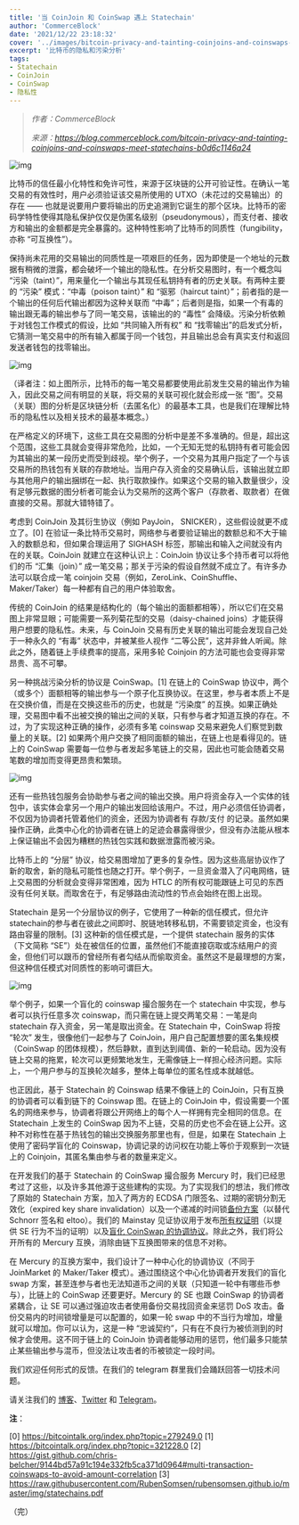 ```yaml
---
title: '当 CoinJoin 和 CoinSwap 遇上 Statechain'
author: 'CommerceBlock'
date: '2021/12/22 23:18:32'
cover: '../images/bitcoin-privacy-and-tainting-coinjoins-and-coinswaps-meet-statechains/yKcn_Q.jpeg'
excerpt: '比特币的隐私和污染分析'
tags:
- Statechain
- CoinJoin
- CoinSwap
- 隐私性
---
```



> *作者：CommerceBlock*
> 
> *来源：<https://blog.commerceblock.com/bitcoin-privacy-and-tainting-coinjoins-and-coinswaps-meet-statechains-b0d6c1146a24>*



![img](../images/bitcoin-privacy-and-tainting-coinjoins-and-coinswaps-meet-statechains/yKcn_Q.jpeg)

比特币的信任最小化特性和免许可性，来源于区块链的公开可验证性。在确认一笔交易的有效性时，用户必须验证该交易所使用的 UTXO（未花过的交易输出）的存在 —— 也就是说要用户要将输出的历史追溯到它诞生的那个区块。比特币的密码学特性使得其隐私保护仅仅是伪匿名级别（pseudonymous），而支付者、接收方和输出的金额都是完全暴露的。这种特性影响了比特币的同质性（fungibility，亦称 “可互换性”）。

保持尚未花用的交易输出的同质性是一项艰巨的任务，因为即使是一个地址的元数据有稍微的泄露，都会破坏一个输出的隐私性。在分析交易图时，有一个概念叫 “污染（taint）”，用来量化一个输出与其现任私钥持有者的历史关联。有两种主要的 “污染” 模式：“中毒（poison taint）” 和 “驱邪（haircut taint）”；前者指的是一个输出的任何后代输出都因为这种关联而 “中毒”；后者则是指，如果一个有毒的输出跟无毒的输出参与了同一笔交易，该输出的的 “毒性” 会降级。污染分析依赖于对钱包工作模式的假设，比如 “共同输入所有权” 和 “找零输出”的启发式分析，它猜测一笔交易中的所有输入都属于同一个钱包，并且输出总会有真实支付和返回发送者钱包的找零输出。

![img](../images/bitcoin-privacy-and-tainting-coinjoins-and-coinswaps-meet-statechains/PTlL69w.png)

（译者注：如上图所示，比特币的每一笔交易都要使用此前发生交易的输出作为输入，因此交易之间有明显的关联，将交易的关联可视化就会形成一张 “图”。交易（关联）图的分析是区块链分析（去匿名化）的最基本工具，也是我们在理解比特币的隐私性以及相关技术的最基本概念。）

在严格定义的环境下，这些工具在交易图的分析中是差不多准确的。但是，超出这个范围，这些工具就会变得非常危险，比如，一个无知无觉的私钥持有者可能会因为其输出的某一段历史而受到歧视。举个例子，一个交易为其用户指定了一个与该交易所的热钱包有关联的存款地址。当用户存入资金的交易确认后，该输出就立即与其他用户的输出捆绑在一起、执行取款操作。如果这个交易的输入数量很少，没有足够元数据的图分析者可能会认为交易所的这两个客户（存款者、取款者）在做直接的交易。那就大错特错了。

考虑到 CoinJoin 及其衍生协议（例如 PayJoin， SNICKER），这些假设就更不成立了。[0] 在验证一条比特币交易时，网络参与者要验证输出的数额总和不大于输入的数额总和，但如果合理运用了 SIGHASH 标签，那输出和输入之间就没有内在的关联。CoinJoin 就建立在这种认识上：CoinJoin 协议让多个持币者可以将他们的币 “汇集（join）” 成一笔交易；那关于污染的假设自然就不成立了。有许多办法可以联合成一笔 coinjoin 交易（例如，ZeroLink、CoinShuffle、Maker/Taker）每一种都有自己的用户体验取舍。

传统的 CoinJoin 的结果是结构化的（每个输出的面额都相等），所以它们在交易图上非常显眼；可能需要一系列菊花型的交易（daisy-chained joins）才能获得用户想要的隐私性。未来，与 CoinJoin 交易有历史关联的输出可能会发现自己处于一种永久的 “有毒” 状态中，并被某些人视作 “二等公民”，这并非耸人听闻。除此之外，随着链上手续费率的提高，采用多轮 Coinjoin 的方法可能也会变得非常昂贵、高不可攀。

另一种挑战污染分析的协议是 CoinSwap。[1] 在链上的 CoinSwap 协议中，两个（或多个）面额相等的输出参与一个原子化互换协议。在这里，参与者本质上不是在交换价值，而是在交换这些币的历史，也就是 “污染度” 的互换。如果正确处理，交易图中看不出被交换的输出之间的关联，只有参与者才知道互换的存在。不过，为了实现这种正确的操作，必须有多笔 coinswap 交易来避免人们察觉到数量上的关联。[2] 如果两个用户交换了相同面额的输出，在链上也是看得见的。链上的 CoinSwap 需要每一位参与者发起多笔链上的交易，因此也可能会随着交易笔数的增加而变得更昂贵和繁琐。

![img](../images/bitcoin-privacy-and-tainting-coinjoins-and-coinswaps-meet-statechains/6o3b6eg.png)

还有一些热钱包服务会协助参与者之间的输出交换。用户将资金存入一个实体的钱包中，该实体会拿另一个用户的输出发回给该用户。不过，用户必须信任协调者，不仅因为协调者托管着他们的资金，还因为协调者有 存款/支付 的记录。虽然如果操作正确，此类中心化的协调者在链上的足迹会暴露得很少，但没有办法能从根本上保证输出不会因为糟糕的热钱包实践和数据泄露而被污染。

比特币上的 “分层” 协议，给交易图增加了更多的复杂性。因为这些高层协议作了新的取舍，新的隐私可能性也随之打开。举个例子，一旦资金潜入了闪电网络，链上交易图的分析就会变得非常困难，因为 HTLC 的所有权可能跟链上可见的东西没有任何关联。而取舍在于，有足够路由流动性的节点会始终在图上出现。

Statechain 是另一个分层协议的例子，它使用了一种新的信任模式，但允许 statechain的参与者在彼此之间即时、脱链地转移私钥，不需要锁定资金，也没有路由容量的限制。[3] 这种新的信任模式是，一个提供 statechain 服务的实体（下文简称 “SE”）处在被信任的位置，虽然他们不能直接窃取或冻结用户的资金，但他们可以跟币的曾经所有者勾结从而偷取资金。虽然这不是最理想的方案，但这种信任模式对同质性的影响可谓巨大。

![img](../images/bitcoin-privacy-and-tainting-coinjoins-and-coinswaps-meet-statechains/RM33A2g.png)

举个例子，如果一个盲化的 coinswap 撮合服务在一个 statechain 中实现，参与者可以执行任意多次 coinswap，而只需在链上提交两笔交易：一笔是向 statechain 存入资金，另一笔是取出资金。在 Statechain 中，CoinSwap 将按 “轮次” 发生，很像他们一起参与了 CoinJoin，用户自己配置想要的匿名集规模（CoinSwap 的团体规模），然后静默，直到达到阈值、新的一轮启动。因为没有链上交易的拖累，轮次可以更频繁地发生，无需像链上一样担心经济问题。实际上，一个用户参与的互换轮次越多，整体上每单位的匿名性成本就越低。

也正因此，基于 Statechain 的 Coinswap 结果不像链上的 CoinJoin，只有互换的协调者可以看到链下的 Coinswap 图。在链上的 CoinJoin 中，假设需要一个匿名的网络来参与，协调者将跟公开网络上的每个人一样拥有完全相同的信息。在 Statechain 上发生的 CoinSwap 因为不上链，交易的历史也不会在链上公开。这种不对称性在基于热钱包的输出交换服务那里也有，但是，如果在 Statechain 上使用了密码学盲化的 Coinswap，协调记录的访问权在功能上等价于观察到一次链上的 Coinjoin，其匿名集由参与者的数量来定义。

在开发我们的基于 Statechain 的 CoinSwap 撮合服务 Mercury 时，我们已经思考过了这些，以及许多其他源于这些建构的实现。为了实现我们的想法，我们修改了原始的 Statechain 方案，加入了两方的 ECDSA 门限签名、过期的密钥分割无效化（expired key share invalidation）以及一个递减的时间锁[备份方案](https://github.com/commerceblock/mercury/blob/master/doc/statechains.md#p2pkh-output-transfer)（以替代 Schnorr 签名和 eltoo）。我们的 Mainstay 见证协议用于发布[所有权证明](https://github.com/commerceblock/mercury/blob/master/doc/statechains.md#sparse-merkle-tree)（以提供 SE 行为不当的证明）以及[盲化 CoinSwap 的协调协议](https://github.com/commerceblock/mercury/blob/master/doc/swaps.md)。除此之外，我们将公开所有的 Mercury 互换，消除由链下互换图带来的信息不对称。

在 Mercury 的互换方案中，我们设计了一种中心化的协调协议（不同于 JoinMarket 的 Maker/Taker 模式）。通过围绕这个中心化协调者开发我们的盲化 swap 方案，甚至连参与者也无法知道币之间的关联（只知道一轮中有哪些币参与），比链上的 CoinSwap 还要更好。Mercury 的 SE 也跟 CoinSwap 的协调者紧耦合，让 SE 可以通过强迫攻击者使用备份交易找回资金来惩罚 DoS 攻击。备份交易内的时间锁增量是可以配置的，如果一轮 swap 中的不当行为增加，增量就可以增加。你可以认为，这是一种 “忠诚契约”，只有在不良行为被侦测到的时候才会使用。这不同于链上的 CoinJoin 协调者能够动用的惩罚，他们最多只能禁止某些输出参与混币，但没法让攻击者的币被锁定一段时间。

我们欢迎任何形式的反馈。在我们的 telegram 群里我们会踊跃回答一切技术问题。

请关注我们的 [博客](https://blog.commerceblock.com/)、[Twitter](https://twitter.com/commerceblock) 和 [Telegram](https://t.me/CommerceBlock)。

**注**：

[0] https://bitcointalk.org/index.php?topic=279249.0
[1] https://bitcointalk.org/index.php?topic=321228.0
[2] https://gist.github.com/chris-belcher/9144bd57a91c194e332fb5ca371d0964#multi-transaction-coinswaps-to-avoid-amount-correlation
[3] https://raw.githubusercontent.com/RubenSomsen/rubensomsen.github.io/master/img/statechains.pdf

（完）

